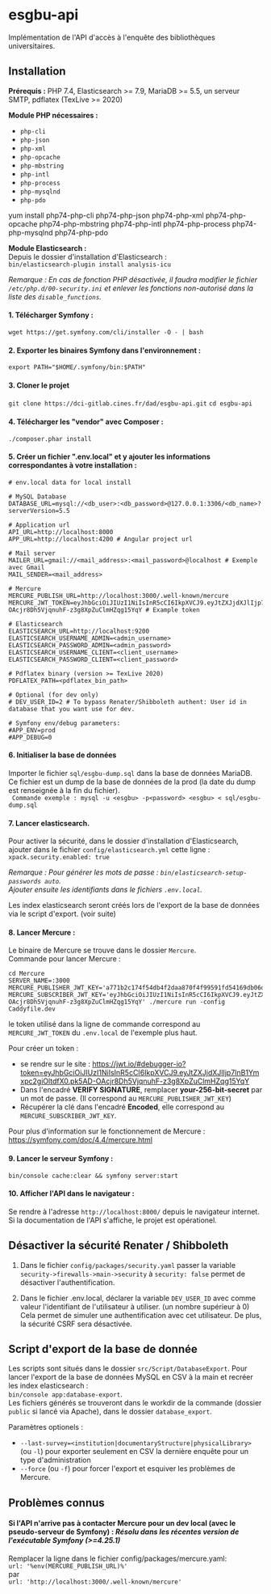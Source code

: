 # esgbu-api

Implémentation de l'API d'accès à l'enquête des bibliothèques universitaires.

## Installation

**Prérequis :** PHP 7.4, Elasticsearch >= 7.9, MariaDB >= 5.5, un serveur SMTP, pdflatex (TexLive >= 2020)

**Module PHP nécessaires :**
- `php-cli`
- `php-json`
- `php-xml`
- `php-opcache`
- `php-mbstring`
- `php-intl`
- `php-process`
- `php-mysqlnd`
- `php-pdo`


yum install php74-php-cli php74-php-json php74-php-xml php74-php-opcache php74-php-mbstring php74-php-intl php74-php-process php74-php-mysqlnd  php74-php-pdo

**Module Elasticsearch :**  
Depuis le dossier d'installation d'Elasticsearch :  
`bin/elasticsearch-plugin install analysis-icu`

*Remarque : En cas de fonction PHP désactivée, il faudra modifier le fichier `/etc/php.d/00-security.ini` et enlever les fonctions non-autorisé dans la liste des `disable_functions`.*

#### 1. Télécharger Symfony :  
` wget https://get.symfony.com/cli/installer -O - | bash `

#### 2. Exporter les binaires Symfony dans l'environnement :  
`export PATH="$HOME/.symfony/bin:$PATH"`

#### 3. Cloner le projet
`git clone https://dci-gitlab.cines.fr/dad/esgbu-api.git`
`cd esgbu-api`

#### 4. Télécharger les "vendor" avec Composer :  
`./composer.phar install`

#### 5. Créer un fichier ".env.local" et y ajouter les informations correspondantes à votre installation :
```
# env.local data for local install

# MySQL Database
DATABASE_URL=mysql://<db_user>:<db_password>@127.0.0.1:3306/<db_name>?serverVersion=5.5

# Application url
API_URL=http://localhost:8000
APP_URL=http://localhost:4200 # Angular project url

# Mail server
MAILER_URL=gmail://<mail_address>:<mail_password>@localhost # Exemple avec Gmail
MAIL_SENDER=<mail_address>

# Mercure
MERCURE_PUBLISH_URL=http://localhost:3000/.well-known/mercure
MERCURE_JWT_TOKEN=eyJhbGciOiJIUzI1NiIsInR5cCI6IkpXVCJ9.eyJtZXJjdXJlIjp7InB1Ymxpc2giOltdfX0.pk5AD-OAcjr8Dh5VjqnuhF-z3g8XpZuClmHZqg15YqY # Example token

# Elasticsearch
ELASTICSEARCH_URL=http://localhost:9200
ELASTICSEARCH_USERNAME_ADMIN=<admin_username>
ELASTICSEARCH_PASSWORD_ADMIN=<admin_password>
ELASTICSEARCH_USERNAME_CLIENT=<client_username>
ELASTICSEARCH_PASSWORD_CLIENT=<client_password>

# Pdflatex binary (version >= TexLive 2020)
PDFLATEX_PATH=<pdflatex_bin_path>

# Optional (for dev only)
# DEV_USER_ID=2 # To bypass Renater/Shibboleth authent: User id in database that you want use for dev.

# Symfony env/debug parameters:
#APP_ENV=prod
#APP_DEBUG=0
```

#### 6. Initialiser la base de données

Importer le fichier `sql/esgbu-dump.sql` dans la base de données MariaDB. Ce fichier est un dump de la base de données de la prod (la date du dump est renseignée à la fin du fichier).  
``` Commande exemple : mysql -u <esgbu> -p<password> <esgbu> < sql/esgbu-dump.sql```

#### 7. Lancer elasticsearch.

Pour activer la sécurité, dans le dossier d'installation d'Elasticsearch, ajouter dans le fichier `config/elasticsearch.yml` cette ligne :  
`xpack.security.enabled: true`  

*Remarque : Pour générer les mots de passe : `bin/elasticsearch-setup-passwords auto`.  
Ajouter ensuite les identifiants dans le fichiers `.env.local`.*

Les index elasticsearch seront créés lors de l'export de la base de données via le script d'export. (voir suite)

#### 8. Lancer Mercure :
Le binaire de Mercure se trouve dans le dossier `Mercure`.   
Commande pour lancer Mercure :
```
cd Mercure
SERVER_NAME=:3000 MERCURE_PUBLISHER_JWT_KEY='a771b2c174f54db4f2daa870f4f99591fd54169db06dcc55d31b51e7344e3e24f4ff325ae9a7d97fd71a3a8a9806077c5ea66' MERCURE_SUBSCRIBER_JWT_KEY='eyJhbGciOiJIUzI1NiIsInR5cCI6IkpXVCJ9.eyJtZXJjdXJlIjp7InB1Ymxpc2giOltdfX0.pk5AD-OAcjr8Dh5VjqnuhF-z3g8XpZuClmHZqg15YqY' ./mercure run -config Caddyfile.dev
```
le token utilisé dans la ligne de commande correspond au `MERCURE_JWT_TOKEN` du `.env.local`
de l'exemple plus haut.  

Pour créer un token :  
- se rendre sur le site : https://jwt.io/#debugger-io?token=eyJhbGciOiJIUzI1NiIsInR5cCI6IkpXVCJ9.eyJtZXJjdXJlIjp7InB1Ymxpc2giOltdfX0.pk5AD-OAcjr8Dh5VjqnuhF-z3g8XpZuClmHZqg15YqY
- Dans l'encadré **VERIFY SIGNATURE**, remplacer **your-256-bit-secret** par un mot de passe. (Il correspond au `MERCURE_PUBLISHER_JWT_KEY`)
- Récupérer la clé dans l'encadré **Encoded**, elle correspond au `MERCURE_SUBSCRIBER_JWT_KEY`.

Pour plus d'information sur le fonctionnement de Mercure : https://symfony.com/doc/4.4/mercure.html

#### 9. Lancer le serveur Symfony :  
`bin/console cache:clear && symfony server:start`

#### 10. Afficher l'API dans le navigateur :
Se rendre à l'adresse `http://localhost:8000/` depuis le navigateur internet. Si la documentation de l'API s'affiche, le projet est opérationel.

## Désactiver la sécurité Renater / Shibboleth

1. Dans le fichier `config/packages/security.yaml` passer la variable `security->firewalls->main->security` à
`security: false` permet de désactiver l'authentification.
   
   
2. Dans le fichier .env.local, déclarer la variable `DEV_USER_ID` avec comme valeur l'identifiant de l'utilisateur à utiliser. (un nombre supérieur à 0)
Cela permet de simuler une authentification avec cet utilisateur. De plus, la sécurité CSRF sera désactivée.

## Script d'export de la base de donnée
Les scripts sont situés dans le dossier `src/Script/DatabaseExport`. Pour lancer l'export de la base de données MySQL en CSV à la main et recréer les index elasticsearch :   
`bin/console app:database-export`.  
Les fichiers générés se trouveront dans le workdir de la commande (dossier `public` si lancé via Apache), dans le dossier `database_export`. 

Paramètres optionels :  
- `--last-survey=<institution|documentaryStructure|physicalLibrary>` (ou `-l`) pour exporter seulement en CSV la dernière enquête pour un type d'administration 
- `--force` (ou `-f`) pour forcer l'export et esquiver les problèmes de Mercure.

## Problèmes connus

#### Si l'API n'arrive pas à contacter Mercure pour un dev local (avec le pseudo-serveur de Symfony) : *Résolu dans les récentes version de l'exécutable Symfony (>=4.25.1)*
Remplacer la ligne dans le fichier config/packages/mercure.yaml:  
`url: '%env(MERCURE_PUBLISH_URL)%'`   
par  
`url: 'http://localhost:3000/.well-known/mercure'`
